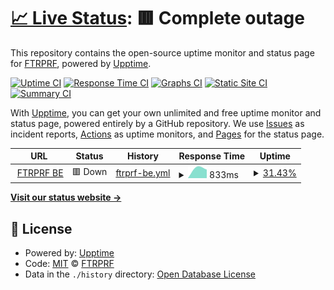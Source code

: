 # [📈 Live Status](https://ftrprf.github.io/monitor): <!--live status--> **🟥 Complete outage**

This repository contains the open-source uptime monitor and status page for [FTRPRF](https://ftrprf.be/), powered by [Upptime](https://github.com/upptime/upptime).

[![Uptime CI](https://github.com/koj-co/upptime/workflows/Uptime%20CI/badge.svg)](https://github.com/koj-co/upptime/actions?query=workflow%3A%22Uptime+CI%22)
[![Response Time CI](https://github.com/koj-co/upptime/workflows/Response%20Time%20CI/badge.svg)](https://github.com/koj-co/upptime/actions?query=workflow%3A%22Response+Time+CI%22)
[![Graphs CI](https://github.com/koj-co/upptime/workflows/Graphs%20CI/badge.svg)](https://github.com/koj-co/upptime/actions?query=workflow%3A%22Graphs+CI%22)
[![Static Site CI](https://github.com/koj-co/upptime/workflows/Static%20Site%20CI/badge.svg)](https://github.com/koj-co/upptime/actions?query=workflow%3A%22Static+Site+CI%22)
[![Summary CI](https://github.com/koj-co/upptime/workflows/Summary%20CI/badge.svg)](https://github.com/koj-co/upptime/actions?query=workflow%3A%22Summary+CI%22)

With [Upptime](https://upptime.js.org), you can get your own unlimited and free uptime monitor and status page, powered entirely by a GitHub repository. We use [Issues](https://github.com/ftrprf/monitor/issues) as incident reports, [Actions](https://github.com/ftrprf/monitor/actions) as uptime monitors, and [Pages](https://ftrprf.github.io/monitor) for the status page.

<!--start: status pages-->
<!-- This summary is generated by Upptime (https://github.com/upptime/upptime) -->
<!-- Do not edit this manually, your changes will be overwritten -->
<!-- prettier-ignore -->
| URL | Status | History | Response Time | Uptime |
| --- | ------ | ------- | ------------- | ------ |
| <img alt="" src="https://favicons.githubusercontent.com/education.ftrprf.be" height="13"> [FTRPRF BE](https://education.ftrprf.be) | 🟥 Down | [ftrprf-be.yml](https://github.com/FTRPRF/monitor/commits/master/history/ftrprf-be.yml) | <details><summary><img alt="Response time graph" src="./graphs/ftrprf-be/response-time-week.png" height="20"> 833ms</summary><br><a href="https://ftrprf.github.io/monitor/history/ftrprf-be"><img alt="Response time 833" src="https://img.shields.io/endpoint?url=https%3A%2F%2Fraw.githubusercontent.com%2FFTRPRF%2Fmonitor%2Fmaster%2Fapi%2Fftrprf-be%2Fresponse-time.json"></a><br><a href="https://ftrprf.github.io/monitor/history/ftrprf-be"><img alt="24-hour response time 833" src="https://img.shields.io/endpoint?url=https%3A%2F%2Fraw.githubusercontent.com%2FFTRPRF%2Fmonitor%2Fmaster%2Fapi%2Fftrprf-be%2Fresponse-time-day.json"></a><br><a href="https://ftrprf.github.io/monitor/history/ftrprf-be"><img alt="7-day response time 833" src="https://img.shields.io/endpoint?url=https%3A%2F%2Fraw.githubusercontent.com%2FFTRPRF%2Fmonitor%2Fmaster%2Fapi%2Fftrprf-be%2Fresponse-time-week.json"></a><br><a href="https://ftrprf.github.io/monitor/history/ftrprf-be"><img alt="30-day response time 833" src="https://img.shields.io/endpoint?url=https%3A%2F%2Fraw.githubusercontent.com%2FFTRPRF%2Fmonitor%2Fmaster%2Fapi%2Fftrprf-be%2Fresponse-time-month.json"></a><br><a href="https://ftrprf.github.io/monitor/history/ftrprf-be"><img alt="1-year response time 833" src="https://img.shields.io/endpoint?url=https%3A%2F%2Fraw.githubusercontent.com%2FFTRPRF%2Fmonitor%2Fmaster%2Fapi%2Fftrprf-be%2Fresponse-time-year.json"></a></details> | <details><summary><a href="https://ftrprf.github.io/monitor/history/ftrprf-be">31.43%</a></summary><a href="https://ftrprf.github.io/monitor/history/ftrprf-be"><img alt="All-time uptime 31.43%" src="https://img.shields.io/endpoint?url=https%3A%2F%2Fraw.githubusercontent.com%2FFTRPRF%2Fmonitor%2Fmaster%2Fapi%2Fftrprf-be%2Fuptime.json"></a><br><a href="https://ftrprf.github.io/monitor/history/ftrprf-be"><img alt="24-hour uptime 31.43%" src="https://img.shields.io/endpoint?url=https%3A%2F%2Fraw.githubusercontent.com%2FFTRPRF%2Fmonitor%2Fmaster%2Fapi%2Fftrprf-be%2Fuptime-day.json"></a><br><a href="https://ftrprf.github.io/monitor/history/ftrprf-be"><img alt="7-day uptime 31.43%" src="https://img.shields.io/endpoint?url=https%3A%2F%2Fraw.githubusercontent.com%2FFTRPRF%2Fmonitor%2Fmaster%2Fapi%2Fftrprf-be%2Fuptime-week.json"></a><br><a href="https://ftrprf.github.io/monitor/history/ftrprf-be"><img alt="30-day uptime 31.43%" src="https://img.shields.io/endpoint?url=https%3A%2F%2Fraw.githubusercontent.com%2FFTRPRF%2Fmonitor%2Fmaster%2Fapi%2Fftrprf-be%2Fuptime-month.json"></a><br><a href="https://ftrprf.github.io/monitor/history/ftrprf-be"><img alt="1-year uptime 31.43%" src="https://img.shields.io/endpoint?url=https%3A%2F%2Fraw.githubusercontent.com%2FFTRPRF%2Fmonitor%2Fmaster%2Fapi%2Fftrprf-be%2Fuptime-year.json"></a></details>

<!--end: status pages-->

[**Visit our status website →**](https://ftrprf.github.io/monitor)

## 📄 License

- Powered by: [Upptime](https://github.com/upptime/upptime)
- Code: [MIT](./LICENSE) © [FTRPRF](https://ftrprf.be/)
- Data in the `./history` directory: [Open Database License](https://opendatacommons.org/licenses/odbl/1-0/)
